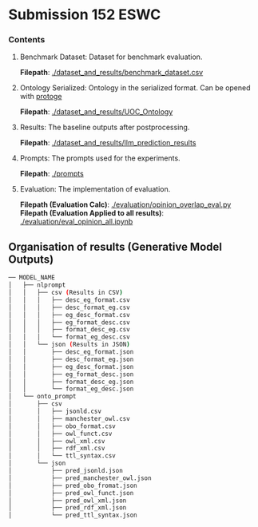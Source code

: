 # Submission 152 ESWC

### Contents
1. Benchmark Dataset: Dataset for benchmark evaluation.
    
    **Filepath**: [./dataset_and_results/benchmark_dataset.csv](./dataset_and_results/benchmark_dataset.csv)
2. Ontology Serialized: Ontology in the serialized format. Can be opened with [protoge](https://protege.stanford.edu/)
    
    **Filepath**: [./dataset_and_results/UOC_Ontology](./dataset_and_results/UOC_Ontology)
3. Results: The baseline outputs after postprocessing.
    
    **Filepath**: [./dataset_and_results/llm_prediction_results](./dataset_and_results/llm_prediction_results)
4. Prompts: The prompts used for the experiments.
    
    **Filepath**: [./prompts](./prompts)
5. Evaluation: The implementation of evaluation.
    
    **Filepath (Evaluation Calc)**: [./evaluation/opinion_overlap_eval.py](./evaluation/opinion_overlap_eval.py)
    **Filepath (Evaluation Applied to all results)**: [./evaluation/eval_opinion_all.ipynb](./evaluation/eval_opinion_all.ipynb)
    

## Organisation of results (Generative Model Outputs)


```bash
── MODEL_NAME
│   ├── nlprompt
│   │   ├── csv (Results in CSV)
│   │   │   ├── desc_eg_format.csv
│   │   │   ├── desc_format_eg.csv
│   │   │   ├── eg_desc_format.csv
│   │   │   ├── eg_format_desc.csv
│   │   │   ├── format_desc_eg.csv
│   │   │   └── format_eg_desc.csv
│   │   └── json (Results in JSON)
│   │       ├── desc_eg_format.json
│   │       ├── desc_format_eg.json
│   │       ├── eg_desc_format.json
│   │       ├── eg_format_desc.json
│   │       ├── format_desc_eg.json
│   │       └── format_eg_desc.json
│   └── onto_prompt
│       ├── csv
│       │   ├── jsonld.csv
│       │   ├── manchester_owl.csv
│       │   ├── obo_format.csv
│       │   ├── owl_funct.csv
│       │   ├── owl_xml.csv
│       │   ├── rdf_xml.csv
│       │   └── ttl_syntax.csv
│       └── json
│           ├── pred_jsonld.json
│           ├── pred_manchester_owl.json
│           ├── pred_obo_fromat.json
│           ├── pred_owl_funct.json
│           ├── pred_owl_xml.json
│           ├── pred_rdf_xml.json
│           └── pred_ttl_syntax.json
```